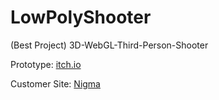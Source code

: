 # LowPolyShooter
 (Best Project) 3D-WebGL-Third-Person-Shooter
<p>Prototype: <a href="https://naumnek.itch.io/lowpolyshooter" title="Open from Itch.io">itch.io</a>
<p>Customer Site: <a href="https://nigmagame.com" title="Open from Itch.io">Nigma</a>


